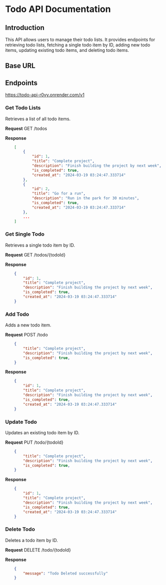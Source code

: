 # Todo API Documentation

## Introduction
This API allows users to manage their todo lists. It provides endpoints for retrieving todo lists, fetching a single todo item by ID, adding new todo items, updating existing todo items, and deleting todo items.

## Base URL

## Endpoints
https://todo-api-r0vy.onrender.com/v1

### Get Todo Lists
Retrieves a list of all todo items.

**Request**
GET /todos

**Response**
```json
    [
        {
            "id": 1,
            "title": "Complete project",
            "description": "Finish building the project by next week",
            "is_completed": true,
            "created_at": "2024-03-19 03:24:47.333714"
        },
        {
            "id": 2,
            "title": "Go for a run",
            "description": "Run in the park for 30 minutes",
            "is_completed": true,
            "created_at": "2024-03-19 03:24:47.333714"
        },
        ...
    ]
```

### Get Single Todo
Retrieves a single todo item by ID.

**Request**
GET /todos/{todoId}

**Response**
```json
    {
        "id": 1,
        "title": "Complete project",
        "description": "Finish building the project by next week",
        "is_completed": true,
        "created_at": "2024-03-19 03:24:47.333714"
    }
```

### Add Todo
Adds a new todo item.

**Request**
POST /todo

```json
    {
        "title": "Complete project",
        "description": "Finish building the project by next week",
        "is_completed": true,
    }
```

**Response**
```json
    {
        "id": 1,
        "title": "Complete project",
        "description": "Finish building the project by next week",
        "is_completed": true,
        "created_at": "2024-03-19 03:24:47.333714"
    }
```

### Update Todo
Updates an existing todo item by ID.

**Request**
PUT /todo/{todoId}

```json
    {
        "title": "Complete project",
        "description": "Finish building the project by next week",
        "is_completed": true,
    }
```

**Response**
```json
    {
        "id": 1,
        "title": "Complete project",
        "description": "Finish building the project by next week",
        "is_completed": true,
        "created_at": "2024-03-19 03:24:47.333714"
    }
```

### Delete Todo
Deletes a todo item by ID.

**Request**
DELETE /todo/{todoId}

**Response**
```json
    {
        "message": "Todo Deleted successfully"
    }
```